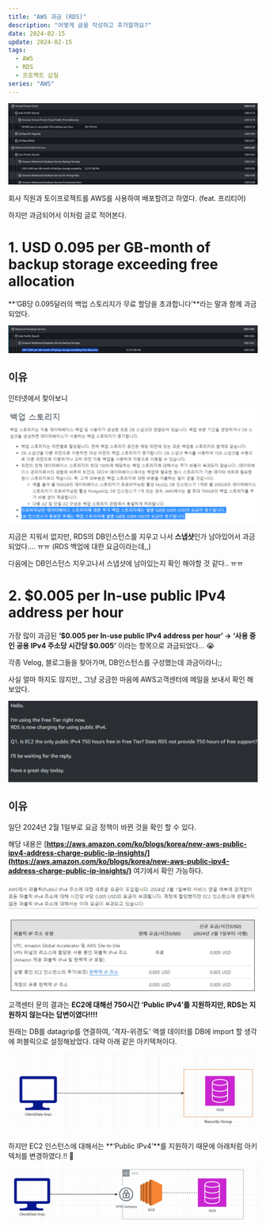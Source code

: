 ```yaml
---
title: "AWS 과금 (RDS)"
description: "어떻게 글을 작성하고 추가할까요?"
date: 2024-02-15
update: 2024-02-15
tags:
  - AWS
  - RDS
  - 프로젝트 삽질
series: "AWS"
---
```



![img.png](img.png)

회사 직원과 토이프로젝트를 AWS를 사용하여 배포할려고 하였다. (feat. 프리티어)

하지만 과금되어서 이처럼 글로 적어본다.

# 1. USD 0.095 per GB-month of backup storage exceeding free allocation

**‘GB당 0.095달러의 백업 스토리지가 무료 할당을 초과합니다’**라는 말과 함께 과금되었다.

![img_1.png](img_1.png)

## 이유

인터넷에서 찾아보니

![img_2.png](img_2.png)

지금은 지워서 없지만, RDS의 DB인스턴스를 지우고 나서 **스냅샷**인가 남아있어서 과금되었다…. ㅠㅠ (RDS 백업에 대한 요금이라는데,,)

다음에는 DB인스턴스 지우고나서 스냅샷에 남아있는지 확인 해야할 것 같다.. ㅠㅠ

# 2. $0.005 per In-use public IPv4 address per hour

가장 많이 과금된 **‘$0.005 per In-use public IPv4 address per hour’ → ‘사용 중인 공용 IPv4 주소당 시간당 $0.005’** 이라는 항목으로 과금되었다… 😭

각종 Velog, 블로그들을 찾아가며, DB인스턴스를 구성했는데 과금이라니;;

사실 얼마 하지도 않지만,, 그냥 궁금한 마음에 AWS고객센터에 메일을 보내서 확인 해보았다.

![img_3.png](img_3.png)

## 이유

일단 2024년 2월 1일부로 요금 정책이 바뀐 것을 확인 할 수 있다.

해당 내용은 [**https://aws.amazon.com/ko/blogs/korea/new-aws-public-ipv4-address-charge-public-ip-insights/](https://aws.amazon.com/ko/blogs/korea/new-aws-public-ipv4-address-charge-public-ip-insights/)** 여기에서 확인 가능하다.

![img_4.png](img_4.png)

![img_5.png](img_5.png)

고객센터 문의 결과는 **EC2에 대해선 750시간 ‘Public IPv4’를 지원하지만, RDS는 지원하지 않는다는 답변이였다!!!!**

원래는 DB를 datagrip를 연결하여, ‘격자-위경도’ 엑셀 데이터를 DB에 import 할 생각에 퍼블릭으로 설정해놨었다. 대략 아래 같은 아키텍쳐이다.

![img_6.png](img_6.png)

하지만 EC2 인스턴스에 대해서는 **‘Public IPv4’**를 지원하기 때문에 아래처럼 아키텍처를 변경하였다.!! 🙉
![img_7.png](img_7.png)